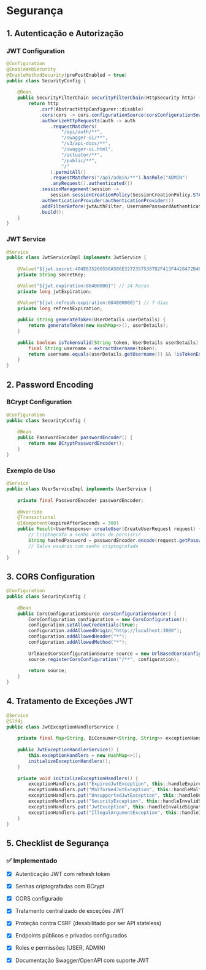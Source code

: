 # Segurança

## 1. Autenticação e Autorização

### JWT Configuration
```java
@Configuration
@EnableWebSecurity
@EnableMethodSecurity(prePostEnabled = true)
public class SecurityConfig {
    
    @Bean
    public SecurityFilterChain securityFilterChain(HttpSecurity http) {
        return http
            .csrf(AbstractHttpConfigurer::disable)
            .cors(cors -> cors.configurationSource(corsConfigurationSource()))
            .authorizeHttpRequests(auth -> auth
                .requestMatchers(
                    "/api/auth/**",
                    "/swagger-ui/**",
                    "/v3/api-docs/**",
                    "/swagger-ui.html",
                    "/actuator/**",
                    "/public/**",
                    "/"
                ).permitAll()
                .requestMatchers("/api/admin/**").hasRole("ADMIN")
                .anyRequest().authenticated())
            .sessionManagement(session -> 
                session.sessionCreationPolicy(SessionCreationPolicy.STATELESS))
            .authenticationProvider(authenticationProvider())
            .addFilterBefore(jwtAuthFilter, UsernamePasswordAuthenticationFilter.class)
            .build();
    }
}
```

### JWT Service
```java
@Service
public class JwtServiceImpl implements JwtService {
    
    @Value("${jwt.secret:404E635266556A586E3272357538782F413F4428472B4B6250645367566B5970}")
    private String secretKey;

    @Value("${jwt.expiration:86400000}") // 24 horas
    private long jwtExpiration;

    @Value("${jwt.refresh-expiration:604800000}") // 7 dias
    private long refreshExpiration;
    
    public String generateToken(UserDetails userDetails) {
        return generateToken(new HashMap<>(), userDetails);
    }
    
    public boolean isTokenValid(String token, UserDetails userDetails) {
        final String username = extractUsername(token);
        return username.equals(userDetails.getUsername()) && !isTokenExpired(token);
    }
}
```

## 2. Password Encoding

### BCrypt Configuration
```java
@Configuration
public class SecurityConfig {
    
    @Bean
    public PasswordEncoder passwordEncoder() {
        return new BCryptPasswordEncoder();
    }
}
```

### Exemplo de Uso
```java
@Service
public class UserServiceImpl implements UserService {
    
    private final PasswordEncoder passwordEncoder;
    
    @Override
    @Transactional
    @Idempotent(expireAfterSeconds = 300)
    public Result<UserResponse> createUser(CreateUserRequest request) {
        // Criptografa a senha antes de persistir
        String hashedPassword = passwordEncoder.encode(request.getPassword());
        // Salva usuário com senha criptografada
    }
}
```

## 3. CORS Configuration

```java
@Configuration
public class SecurityConfig {
    
    @Bean
    public CorsConfigurationSource corsConfigurationSource() {
        CorsConfiguration configuration = new CorsConfiguration();
        configuration.setAllowCredentials(true);
        configuration.addAllowedOrigin("http://localhost:3000");
        configuration.addAllowedHeader("*");
        configuration.addAllowedMethod("*");
        
        UrlBasedCorsConfigurationSource source = new UrlBasedCorsConfigurationSource();
        source.registerCorsConfiguration("/**", configuration);
        
        return source;
    }
}
```

## 4. Tratamento de Exceções JWT

```java
@Service
@Slf4j
public class JwtExceptionHandlerService {
    
    private final Map<String, BiConsumer<String, String>> exceptionHandlers;
    
    public JwtExceptionHandlerService() {
        this.exceptionHandlers = new HashMap<>();
        initializeExceptionHandlers();
    }
    
    private void initializeExceptionHandlers() {
        exceptionHandlers.put("ExpiredJwtException", this::handleExpiredToken);
        exceptionHandlers.put("MalformedJwtException", this::handleMalformedToken);
        exceptionHandlers.put("UnsupportedJwtException", this::handleUnsupportedToken);
        exceptionHandlers.put("SecurityException", this::handleInvalidSignature);
        exceptionHandlers.put("JwtException", this::handleInvalidSignature);
        exceptionHandlers.put("IllegalArgumentException", this::handleInvalidArgument);
    }
}
```

## 5. Checklist de Segurança

### ✅ Implementado
- [x] Autenticação JWT com refresh token
- [x] Senhas criptografadas com BCrypt
- [x] CORS configurado
- [x] Tratamento centralizado de exceções JWT
- [x] Proteção contra CSRF (desabilitado por ser API stateless)
- [x] Endpoints públicos e privados configurados
- [x] Roles e permissões (USER, ADMIN)
- [x] Documentação Swagger/OpenAPI com suporte JWT

